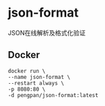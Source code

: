 # json-format
JSON在线解析及格式化验证

## Docker
```shell
docker run \
--name json-format \
--restart always \
-p 8080:80 \
-d pengpan/json-format:latest
```
